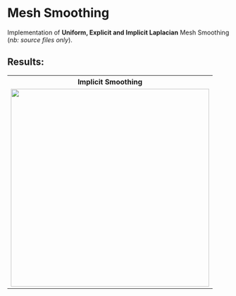 # Mesh Smoothing  
Implementation of **Uniform, Explicit and Implicit Laplacian** Mesh Smoothing (_nb: source files only_).  

## Results:  
<div align="center">
<table align="center">
    <tr>
      <th>Implicit Smoothing</th>
    </tr>
    <tr>
        <td>
        <img width="450" src="https://raw.githubusercontent.com/germain-hug/Mesh-Smoothing/master/results/ImplicitSmoothingMesh.jpg"></img>
        </td>
    </tr>
</table>
</div>
